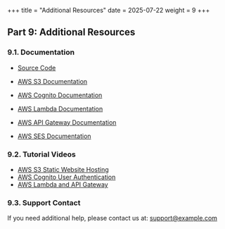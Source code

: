 +++
title = "Additional Resources"
date = 2025-07-22
weight = 9
+++

## Part 9: Additional Resources

### 9.1. Documentation

- [Source Code](https://github.com/SachHoang/YouTube-Thumbnail-Creator-Feedback-Platform.git)

- [AWS S3 Documentation](https://docs.aws.amazon.com/AmazonS3/latest/userguide/Welcome.html)
- [AWS Cognito Documentation](https://docs.aws.amazon.com/cognito/latest/developerguide/what-is-amazon-cognito.html)
- [AWS Lambda Documentation](https://docs.aws.amazon.com/lambda/latest/dg/welcome.html)
- [AWS API Gateway Documentation](https://docs.aws.amazon.com/apigateway/latest/developerguide/welcome.html)
- [AWS SES Documentation](https://docs.aws.amazon.com/ses/latest/dg/Welcome.html)

### 9.2. Tutorial Videos

- [AWS S3 Static Website Hosting](https://www.youtube.com/watch?v=g9NbuTcos18)
- [AWS Cognito User Authentication](https://www.youtube.com/watch?v=EaDMG4amEfk)
- [AWS Lambda and API Gateway](https://www.youtube.com/watch?v=uFsaiEhr1zs)

### 9.3. Support Contact

If you need additional help, please contact us at: support@example.com
